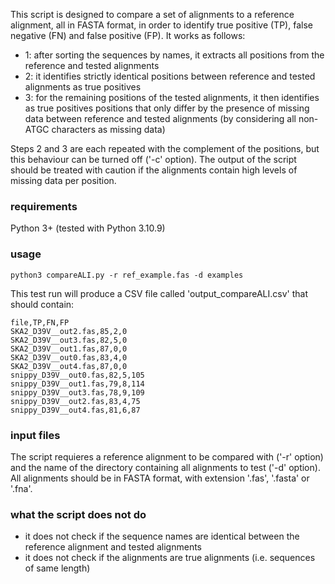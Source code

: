 <p>This script is designed to compare a set of alignments to a reference alignment, all in FASTA format,
   in order to identify true positive (TP), false negative (FN) and false positive (FP). It works as follows:
   
- 1: after sorting the sequences by names, it extracts all positions from the reference and tested alignments 
- 2: it identifies strictly identical positions between reference and tested alignments as true positives
- 3: for the remaining positions of the tested alignments, it then identifies as true positives positions that only differ by the presence of missing data between reference and tested alignments (by considering all non-ATGC characters as missing data)

<p>Steps 2 and 3 are each repeated with the complement of the positions, but this behaviour can be turned off ('-c' option). The output of the script should be treated with caution if the alignments contain high levels of missing data per position.</p>

### requirements
Python 3+ (tested with Python 3.10.9)

### usage
```
python3 compareALI.py -r ref_example.fas -d examples
```
This test run will produce a CSV file called 'output_compareALI.csv' that should contain:
```
file,TP,FN,FP
SKA2_D39V__out2.fas,85,2,0
SKA2_D39V__out3.fas,82,5,0
SKA2_D39V__out1.fas,87,0,0
SKA2_D39V__out0.fas,83,4,0
SKA2_D39V__out4.fas,87,0,0
snippy_D39V__out0.fas,82,5,105
snippy_D39V__out1.fas,79,8,114
snippy_D39V__out3.fas,78,9,109
snippy_D39V__out2.fas,83,4,75
snippy_D39V__out4.fas,81,6,87
```

### input files
The script requieres a reference alignment to be compared with ('-r' option) and the name of the directory containing all alignments to test ('-d' option). All alignments should be in FASTA format, with extension '.fas', '.fasta' or '.fna'.

### what the script does not do
- it does not check if the sequence names are identical between the reference alignment and tested alignments
- it does not check if the alignments are true alignments (i.e. sequences of same length) 




